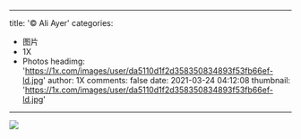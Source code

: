 
---
title: '© Ali Ayer'
categories: 
 - 图片
 - 1X
 - Photos
headimg: 'https://1x.com/images/user/da5110d1f2d358350834893f53fb66ef-ld.jpg'
author: 1X
comments: false
date: 2021-03-24 04:12:08
thumbnail: 'https://1x.com/images/user/da5110d1f2d358350834893f53fb66ef-ld.jpg'
---

<div>   
<img src="https://1x.com/images/user/da5110d1f2d358350834893f53fb66ef-ld.jpg" referrerpolicy="no-referrer">  
</div>
            